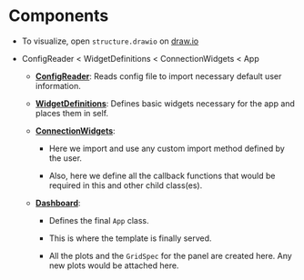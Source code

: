 # Components

- To visualize, open `structure.drawio` on [draw.io](https://app.diagrams.net/)
- ConfigReader < WidgetDefinitions < ConnectionWidgets < App

    - [**ConfigReader**](https://github.com/PranjalGhildiyal/RealTimeSeries/blob/production/src/Components/ConfigReader.py): Reads config file to import necessary default user information.
    
    - [**WidgetDefinitions**](https://github.com/PranjalGhildiyal/RealTimeSeries/blob/production/src/Components/WidgetDefinitions.py): Defines basic widgets necessary for the app and places them in self.
    
    - [**ConnectionWidgets**](https://github.com/PranjalGhildiyal/RealTimeSeries/blob/production/src/Components/ConnectionWidgets.py):
        
        - Here we import and use any custom import method defined by the user.
        
        - Also, here we define all the callback functions that would be required in this and other child class(es).
    
    - [**Dashboard**](https://github.com/PranjalGhildiyal/RealTimeSeries/blob/production/src/Components/Dashboard.py):
        
        - Defines the final `App` class.
        
        - This is where the template is finally served.
        
        - All the plots and the `GridSpec` for the panel are created here. Any new plots would be attached here.
  
